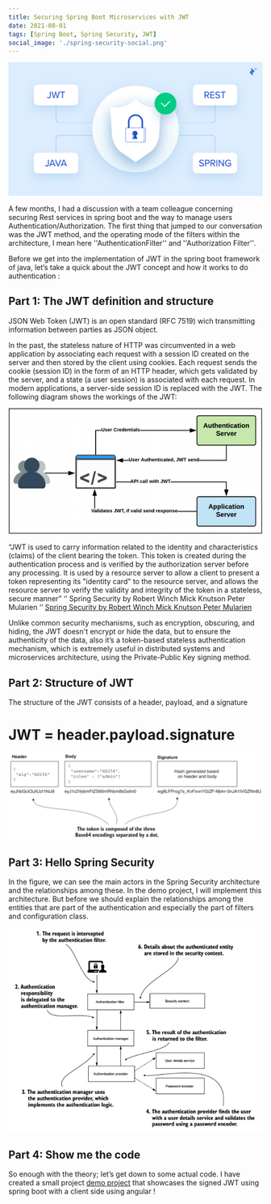 ```yaml
---
title: Securing Spring Boot Microservices with JWT 
date: 2021-08-01
tags: [Spring Boot, Spring Security, JWT]
social_image: './spring-security-social.png'
---
```


![JWT Spring Boot illustration from toptal](./spring-security-social.png)

A few months, I had a discussion with a team colleague concerning securing Rest services in spring boot and the way to manage users Authentication/Authorization. The first thing that jumped to our conversation was the JWT method, and the operating mode of the filters within the architecture, I mean here ''AuthenticationFilter'' and ''Authorization Filter''.

Before we get into the implementation of JWT in the spring boot framework of java, let’s take a quick about the JWT concept and how it works to do authentication :

## Part 1: The JWT definition and structure

JSON Web Token (JWT) is an open standard (RFC 7519) wich transmitting information between parties as JSON object. 

In the past, the stateless nature of HTTP was circumvented in a web application by associating each request with a session ID created on the server and then stored by the client using cookies. Each request sends the cookie (session ID) in the form of an HTTP header, which gets validated by the server, and a state (a user session) is associated with each request. In modern applications, a server-side session ID is replaced with the JWT. The following diagram shows the workings of the JWT:

![the workings of the JWT](./jwt-1.PNG)

“JWT is used to carry information related to the identity and characteristics (claims) of the client bearing the token. This token is created during the authentication process and is verified by the authorization server before any processing. It is used by a resource server to allow a client to present a token representing its "identity card" to the resource server, and allows the resource server to verify the validity and integrity of the token in a stateless, secure manner” ‘’ Spring Security by Robert Winch Mick Knutson Peter Mularien ‘’
[Spring Security by Robert Winch Mick Knutson Peter Mularien](https://www.amazon.com/Spring-Security-applications-microservice-architectures/dp/1787129519)

Unlike common security mechanisms, such as encryption, obscuring, and hiding, the JWT doesn't encrypt or hide the data, but to ensure the authenticity of the data, also it’s a token-based stateless authentication mechanism, which is extremely useful in distributed systems and microservices architecture, using the Private-Public Key signing method.


## Part 2: Structure of JWT

The structure of the JWT consists of a header, payload, and a signature
  # JWT = header.payload.signature

![JWT Structure](./jwt-2.PNG)

## Part 3: Hello Spring Security

In the figure, we can see the main actors in the Spring Security architecture and the relationships among these. In the demo project, I will implement this architecture. But before we should explain the relationships among the entities that are part of the authentication and especially the part of filters and configuration class.

![Spring Security architecture](./spring-security-arch.PNG)

## Part 4: Show me the code 

So enough with the theory; let’s get down to some actual code. I have created a small project [demo project](https://github.com/miliariadnane/spring-boot-security-jwt) that showcases the signed JWT using spring boot with a client side using angular !